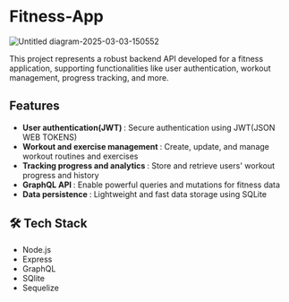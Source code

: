 # Fitness-App
![Untitled diagram-2025-03-03-150552](https://github.com/user-attachments/assets/13cf8392-9065-4355-9348-cc9d3ead2376)


This project represents a robust backend API developed for a fitness application, supporting functionalities like user authentication, workout management, progress tracking, and more.

## Features
<ul>
  <li> <b> User authentication(JWT) </b>: Secure authentication using JWT(JSON WEB TOKENS) </li>
  <li> <b> Workout and exercise management </b>: Create, update, and manage workout routines and exercises  </li>
  <li> <b> Tracking progress and analytics </b>: Store and retrieve users' workout progress and history</li>
  <li> <b> GraphQL API </b>: Enable powerful queries and mutations for fitness data </li>
  <li> <b> Data persistence </b>:  Lightweight and fast data storage using SQLite</li>
</ul>

## 🛠️ Tech Stack
<ul>
  <li> Node.js </li>
  <li> Express </li>
  <li> GraphQL</li>
  <li> SQlite </li>
  <li> Sequelize </li>
</ul>
